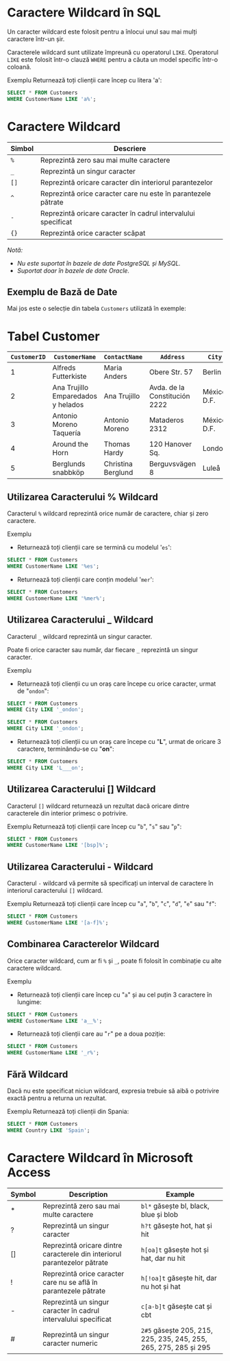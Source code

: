 # Caractere Wildcard în SQL
Un caracter wildcard este folosit pentru a înlocui unul sau mai mulți caractere într-un șir.

Caracterele wildcard sunt utilizate împreună cu operatorul `LIKE`. Operatorul `LIKE` este folosit într-o clauză `WHERE` pentru a căuta un model specific într-o coloană.

Exemplu
Returnează toți clienții care încep cu litera 'a':

```sql
SELECT * FROM Customers
WHERE CustomerName LIKE 'a%';
```

# Caractere Wildcard

| Simbol | Descriere                                              |
|--------|--------------------------------------------------------|
| `%`     | Reprezintă zero sau mai multe caractere               |
| `_`      | Reprezintă un singur caracter                          |
| `[]`     | Reprezintă oricare caracter din interiorul parantezelor |
| `^`      | Reprezintă orice caracter care nu este în parantezele pătrate |
| `-`      | Reprezintă oricare caracter în cadrul intervalului specificat |
| `{}`     | Reprezintă orice caracter scăpat                       |

*Notă:*
- *Nu este suportat în bazele de date PostgreSQL și MySQL.*
- *Suportat doar în bazele de date Oracle.*





## Exemplu de Bază de Date
Mai jos este o selecție din tabela `Customers` utilizată în exemple:

# Tabel Customer

| `CustomerID` | `CustomerName`                  | `ContactName`      | `Address`                    | `City`           | `PostalCode` | `Country` |
|------------|-------------------------------|-------------------|----------------------------|----------------|------------|---------|
| 1          | Alfreds Futterkiste           | Maria Anders      | Obere Str. 57               | Berlin          | 12209      | Germany |
| 2          | Ana Trujillo Emparedados y helados | Ana Trujillo  | Avda. de la Constitución 2222 | México D.F.   | 05021      | Mexico  |
| 3          | Antonio Moreno Taquería       | Antonio Moreno    | Mataderos 2312             | México D.F.   | 05023      | Mexico  |
| 4          | Around the Horn               | Thomas Hardy      | 120 Hanover Sq.            | London         | WA1 1DP    | UK      |
| 5          | Berglunds snabbköp            | Christina Berglund| Berguvsvägen 8            | Luleå          | S-958 22   | Sweden  |


## Utilizarea Caracterului % Wildcard
Caracterul `%` wildcard reprezintă orice număr de caractere, chiar și zero caractere.

Exemplu
- Returnează toți clienții care se termină cu modelul '`es`':

```sql
SELECT * FROM Customers
WHERE CustomerName LIKE '%es';
```

- Returnează toți clienții care conțin modelul '`mer`':

```sql
SELECT * FROM Customers
WHERE CustomerName LIKE '%mer%';
```

## Utilizarea Caracterului _ Wildcard
Caracterul `_` wildcard reprezintă un singur caracter.

Poate fi orice caracter sau număr, dar fiecare `_` reprezintă un singur caracter.

Exemplu
- Returnează toți clienții cu un oraș care începe cu orice caracter, urmat de "`ondon`":

```sql
SELECT * FROM Customers
WHERE City LIKE '_ondon';
```

```sql
SELECT * FROM Customers
WHERE City LIKE '_ondon';
```

- Returnează toți clienții cu un oraș care începe cu "**L**", urmat de oricare 3 caractere, terminându-se cu "**on**":

```sql
SELECT * FROM Customers
WHERE City LIKE 'L___on';
```

## Utilizarea Caracterului [] Wildcard
Caracterul `[]` wildcard returnează un rezultat dacă oricare dintre caracterele din interior primesc o potrivire.

Exemplu
Returnează toți clienții care încep cu "`b`", "`s`" sau "`p`":

```sql
SELECT * FROM Customers
WHERE CustomerName LIKE '[bsp]%';
```

## Utilizarea Caracterului - Wildcard
Caracterul `-` wildcard vă permite să specificați un interval de caractere în interiorul caracterului `[]` wildcard.

Exemplu
Returnează toți clienții care încep cu "`a`", "`b`", "`c`", "`d`", "`e`" sau "`f`":

```sql
SELECT * FROM Customers
WHERE CustomerName LIKE '[a-f]%';
```

## Combinarea Caracterelor Wildcard
Orice caracter wildcard, cum ar fi `%` și `_`, poate fi folosit în combinație cu alte caractere wildcard.

Exemplu
- Returnează toți clienții care încep cu "`a`" și au cel puțin 3 caractere în lungime:

```sql
SELECT * FROM Customers
WHERE CustomerName LIKE 'a__%';
```

- Returnează toți clienții care au "`r`" pe a doua poziție:

```sql
SELECT * FROM Customers
WHERE CustomerName LIKE '_r%';
```

## Fără Wildcard
Dacă nu este specificat niciun wildcard, expresia trebuie să aibă o potrivire exactă pentru a returna un rezultat.

Exemplu
Returnează toți clienții din Spania:

```sql
SELECT * FROM Customers
WHERE Country LIKE 'Spain';
```

# Caractere Wildcard în Microsoft Access

| Symbol | Description                                      | Example                         |
|--------|--------------------------------------------------|---------------------------------|
| *      | Reprezintă zero sau mai multe caractere         | `bl*` găsește bl, black, blue și blob |
| ?      | Reprezintă un singur caracter                    | `h?t` găsește hot, hat și hit   |
| []     | Reprezintă oricare dintre caracterele din interiorul parantezelor pătrate | `h[oa]t` găsește hot și hat, dar nu hit |
| !      | Reprezintă orice caracter care nu se află în parantezele pătrate | `h[!oa]t` găsește hit, dar nu hot și hat |
| -      | Reprezintă un singur caracter în cadrul intervalului specificat | `c[a-b]t` găsește cat și cbt |
| #      | Reprezintă un singur caracter numeric             | `2#5` găsește 205, 215, 225, 235, 245, 255, 265, 275, 285 și 295 |

